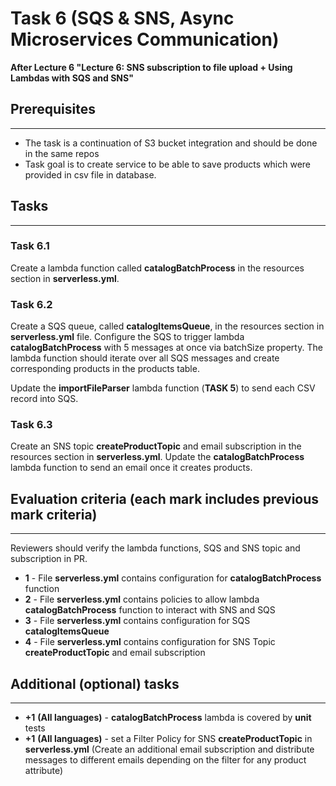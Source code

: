 # Task 6 (SQS & SNS, Async Microservices Communication)

**After Lecture 6 "Lecture 6: SNS subscription to file upload + Using Lambdas with SQS and SNS"**

## Prerequisites
---

- The task is a continuation of S3 bucket integration and should be done in the same repos
- Task goal is to create service to be able to save products which were provided in csv file in database.

## Tasks
---

### Task 6.1

Create a lambda function called **catalogBatchProcess** in the resources section in **serverless.yml**.

### Task 6.2

Create a SQS queue, called **catalogItemsQueue**, in the resources section in **serverless.yml** file.
Configure the SQS to trigger lambda **catalogBatchProcess** with 5 messages at once via batchSize property.
The lambda function should iterate over all SQS messages and create corresponding products in the products table.

Update the **importFileParser** lambda function (**TASK 5**) to send each CSV record into SQS.

### Task 6.3

Create an SNS topic **createProductTopic** and email subscription in the resources section in **serverless.yml**.
Update the **catalogBatchProcess** lambda function to send an email once it creates products.

## Evaluation criteria (each mark includes previous mark criteria)
---

Reviewers should verify the lambda functions, SQS and SNS topic and subscription in PR.
 
- **1** - File **serverless.yml** contains configuration for **catalogBatchProcess** function
- **2** - File **serverless.yml** contains policies to allow lambda **catalogBatchProcess** function to interact with SNS and SQS
- **3** - File **serverless.yml** contains configuration for SQS **catalogItemsQueue**
- **4** - File **serverless.yml** contains configuration for SNS Topic **createProductTopic** and email subscription


## Additional (optional) tasks
---

- **+1** **(All languages)** - **catalogBatchProcess** lambda is covered by **unit** tests 
- **+1** **(All languages)** - set a Filter Policy for SNS **createProductTopic** in **serverless.yml** (Create an additional email subscription and distribute messages to different emails depending on the filter for any product attribute) 

